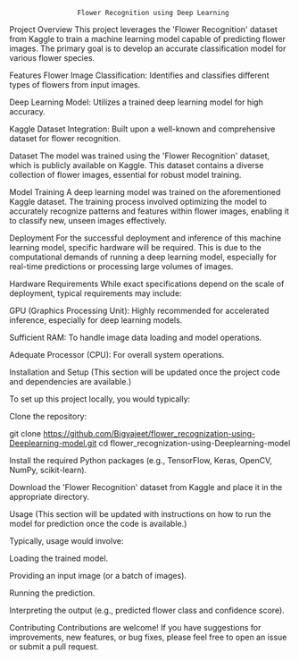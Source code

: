                      Flower Recognition using Deep Learning

Project Overview
This project leverages the 'Flower Recognition' dataset from Kaggle to train a machine learning model capable of predicting flower images. The primary goal is to develop an accurate classification model for various flower species.

Features
Flower Image Classification: Identifies and classifies different types of flowers from input images.

Deep Learning Model: Utilizes a trained deep learning model for high accuracy.

Kaggle Dataset Integration: Built upon a well-known and comprehensive dataset for flower recognition.

Dataset
The model was trained using the 'Flower Recognition' dataset, which is publicly available on Kaggle. This dataset contains a diverse collection of flower images, essential for robust model training.

Model Training
A deep learning model was trained on the aforementioned Kaggle dataset. The training process involved optimizing the model to accurately recognize patterns and features within flower images, enabling it to classify new, unseen images effectively.

Deployment
For the successful deployment and inference of this machine learning model, specific hardware will be required. This is due to the computational demands of running a deep learning model, especially for real-time predictions or processing large volumes of images.

Hardware Requirements
While exact specifications depend on the scale of deployment, typical requirements may include:

GPU (Graphics Processing Unit): Highly recommended for accelerated inference, especially for deep learning models.

Sufficient RAM: To handle image data loading and model operations.

Adequate Processor (CPU): For overall system operations.

Installation and Setup
(This section will be updated once the project code and dependencies are available.)

To set up this project locally, you would typically:

Clone the repository:

git clone https://github.com/Bigyajeet/flower_recognization-using-Deeplearning-model.git
cd flower_recognization-using-Deeplearning-model

Install the required Python packages (e.g., TensorFlow, Keras, OpenCV, NumPy, scikit-learn).

Download the 'Flower Recognition' dataset from Kaggle and place it in the appropriate directory.

Usage
(This section will be updated with instructions on how to run the model for prediction once the code is available.)

Typically, usage would involve:

Loading the trained model.

Providing an input image (or a batch of images).

Running the prediction.

Interpreting the output (e.g., predicted flower class and confidence score).

Contributing
Contributions are welcome! If you have suggestions for improvements, new features, or bug fixes, please feel free to open an issue or submit a pull request.


